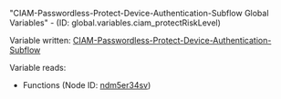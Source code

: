 "CIAM-Passwordless-Protect-Device-Authentication-Subflow Global Variables" - (ID: global.variables.ciam_protectRiskLevel)

Variable written:
[CIAM-Passwordless-Protect-Device-Authentication-Subflow](../index.md#Variables)

Variable reads:
* Functions (Node ID: [ndm5er34sv](../nodes/ndm5er34sv.md))
